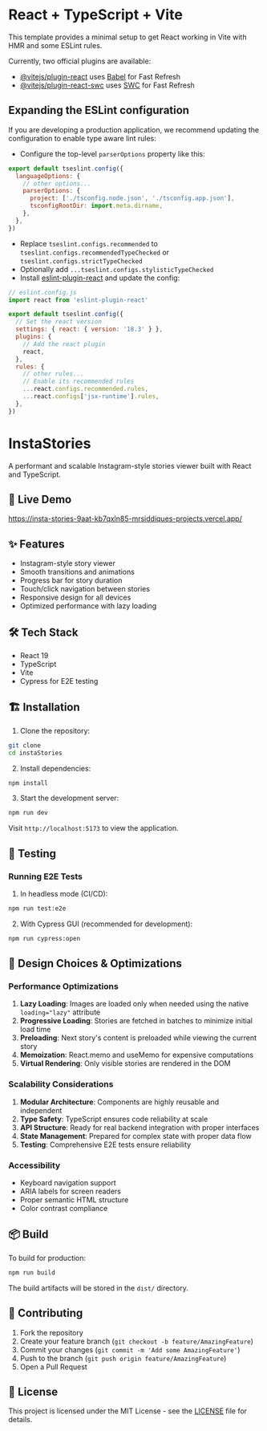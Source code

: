 # React + TypeScript + Vite

This template provides a minimal setup to get React working in Vite with HMR and some ESLint rules.

Currently, two official plugins are available:

- [@vitejs/plugin-react](https://github.com/vitejs/vite-plugin-react/blob/main/packages/plugin-react/README.md) uses [Babel](https://babeljs.io/) for Fast Refresh
- [@vitejs/plugin-react-swc](https://github.com/vitejs/vite-plugin-react-swc) uses [SWC](https://swc.rs/) for Fast Refresh

## Expanding the ESLint configuration

If you are developing a production application, we recommend updating the configuration to enable type aware lint rules:

- Configure the top-level `parserOptions` property like this:

```js
export default tseslint.config({
  languageOptions: {
    // other options...
    parserOptions: {
      project: ['./tsconfig.node.json', './tsconfig.app.json'],
      tsconfigRootDir: import.meta.dirname,
    },
  },
})
```

- Replace `tseslint.configs.recommended` to `tseslint.configs.recommendedTypeChecked` or `tseslint.configs.strictTypeChecked`
- Optionally add `...tseslint.configs.stylisticTypeChecked`
- Install [eslint-plugin-react](https://github.com/jsx-eslint/eslint-plugin-react) and update the config:

```js
// eslint.config.js
import react from 'eslint-plugin-react'

export default tseslint.config({
  // Set the react version
  settings: { react: { version: '18.3' } },
  plugins: {
    // Add the react plugin
    react,
  },
  rules: {
    // other rules...
    // Enable its recommended rules
    ...react.configs.recommended.rules,
    ...react.configs['jsx-runtime'].rules,
  },
})
```

# InstaStories

A performant and scalable Instagram-style stories viewer built with React and TypeScript.

## 🚀 Live Demo
https://insta-stories-9aat-kb7qxln85-mrsiddiques-projects.vercel.app/

## ✨ Features
- Instagram-style story viewer
- Smooth transitions and animations
- Progress bar for story duration
- Touch/click navigation between stories
- Responsive design for all devices
- Optimized performance with lazy loading

## 🛠️ Tech Stack
- React 19
- TypeScript
- Vite
- Cypress for E2E testing

## 🏗️ Installation

1. Clone the repository:

```bash
git clone 
cd instaStories
```

2. Install dependencies:
```bash
npm install
```

3. Start the development server:
```bash
npm run dev
```

Visit `http://localhost:5173` to view the application.

## 🧪 Testing

### Running E2E Tests
1. In headless mode (CI/CD):
```bash
npm run test:e2e
```

2. With Cypress GUI (recommended for development):
```bash
npm run cypress:open
```

## 🎯 Design Choices & Optimizations

### Performance Optimizations
1. **Lazy Loading**: Images are loaded only when needed using the native `loading="lazy"` attribute
2. **Progressive Loading**: Stories are fetched in batches to minimize initial load time
3. **Preloading**: Next story's content is preloaded while viewing the current story
4. **Memoization**: React.memo and useMemo for expensive computations
5. **Virtual Rendering**: Only visible stories are rendered in the DOM

### Scalability Considerations
1. **Modular Architecture**: Components are highly reusable and independent
2. **Type Safety**: TypeScript ensures code reliability at scale
3. **API Structure**: Ready for real backend integration with proper interfaces
4. **State Management**: Prepared for complex state with proper data flow
5. **Testing**: Comprehensive E2E tests ensure reliability

### Accessibility
- Keyboard navigation support
- ARIA labels for screen readers
- Proper semantic HTML structure
- Color contrast compliance

## 📦 Build

To build for production:
```bash
npm run build
```

The build artifacts will be stored in the `dist/` directory.

## 🤝 Contributing

1. Fork the repository
2. Create your feature branch (`git checkout -b feature/AmazingFeature`)
3. Commit your changes (`git commit -m 'Add some AmazingFeature'`)
4. Push to the branch (`git push origin feature/AmazingFeature`)
5. Open a Pull Request

## 📝 License

This project is licensed under the MIT License - see the [LICENSE](LICENSE) file for details.
